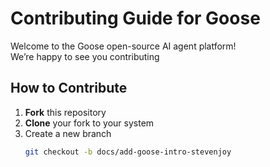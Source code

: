 # Contributing Guide for Goose

Welcome to the Goose open-source AI agent platform!  
We’re happy to see you contributing   

##  How to Contribute

1. **Fork** this repository  
2. **Clone** your fork to your system  
3. Create a new branch  
   ```bash
   git checkout -b docs/add-goose-intro-stevenjoy

